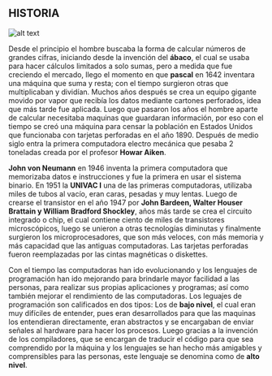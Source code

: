 ## HISTORIA

![alt text](https://www.campusmvp.es/recursos/image.axd?picture=/2018/1T/Compilador_Cover.png)

Desde el principio el hombre buscaba la forma de calcular números de grandes cifras, iniciando desde la invención del **ábaco**, el cual se usaba para hacer cálculos limitados a solo sumas, pero a medida que fue creciendo el mercado, llego el momento en que **pascal** en 1642 inventara una máquina que suma y resta; con el tiempo surgieron otras que multiplicaban y dividían. Muchos años después se crea un equipo gigante movido por vapor que recibía los datos mediante cartones perforados, idea que más tarde fue aplicada. Luego que pasaron los años el hombre aparte de calcular necesitaba maquinas que guardaran información, por eso con el tiempo se creó una máquina para censar la población en Estados Unidos que funcionaba con tarjetas perforadas en el año 1890. Después de medio siglo entra la primera computadora electro mecánica que pesaba 2 toneladas creada por el profesor **Howar Aiken**.

**John von Neumann** en 1946 inventa la primera computadora que memorizaba datos e instrucciones y fue la primera en usar el sistema binario. En 1951 la **UNIVAC I** una de las primeras computadoras, utilizaba miles de tubos al vacío, eran caras, pesadas y muy lentas. Luego de crearse el transistor en el año 1947 por **John Bardeen, Walter Houser Brattain y William Bradford Shockley**, años más tarde se crea el circuito integrado o chip, el cual contiene ciento de miles de transistores microscópicos, luego se unieron a otras tecnologías diminutas y finalmente surgieron los microprocesadores, que son más veloces, con más memoria y más capacidad que las antiguas computadoras. Las tarjetas perforadas fueron reemplazadas por las cintas magnéticas o diskettes.

Con el tiempo las computadoras han ido evolucionando y los lenguajes de programación han ido mejorando para brindarle mayor facilidad a las personas, para realizar sus propias aplicaciones y programas; así como también mejorar el rendimiento de las computadoras. Los leguajes de programación son calificados en dos tipos: Los de **bajo nivel**, el cual eran muy difíciles de entender, pues eran desarrollados para que las maquinas los entendieran directamente, eran abstractos y se encargaban de enviar señales al hardware para hacer los procesos. Luego gracias a la invención de los compiladores, que se encargan de traducir el código para que sea comprendido por la máquina y los lenguajes se han hecho más amigables y comprensibles para las personas, este lenguaje se denomina como de **alto nivel**.
